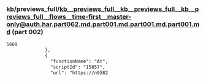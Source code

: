 ### kb/previews_full/kb__previews_full__kb__previews_full__kb__previews_full__flows__time-first__master-only@auth.har.part062.md.part001.md.part001.md.part001.md (part 002)

```md
5669
              },
              {
                "functionName": "At",
                "scriptId": "15657",
                "url": "https://n9582
```

```
